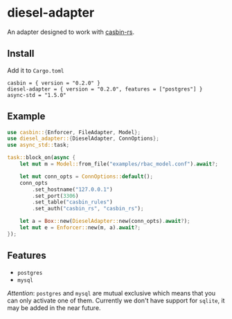 # diesel-adapter

An adapter designed to work with [casbin-rs](https://github.com/casbin/casbin-rs).


## Install

Add it to `Cargo.toml`

```
casbin = { version = "0.2.0" }
diesel-adapter = { version = "0.2.0", features = ["postgres"] }
async-std = "1.5.0"
```


## Example

```rust
use casbin::{Enforcer, FileAdapter, Model};
use diesel_adapter::{DieselAdapter, ConnOptions};
use async_std::task;

task::block_on(async {
    let mut m = Model::from_file("examples/rbac_model.conf").await?;

    let mut conn_opts = ConnOptions::default();
    conn_opts
        .set_hostname("127.0.0.1")
        .set_port(3306)
        .set_table("casbin_rules")
        .set_auth("casbin_rs", "casbin_rs");

    let a = Box::new(DieselAdapter::new(conn_opts).await?);
    let mut e = Enforcer::new(m, a).await?;
});
```

## Features

- `postgres`
- `mysql`

*Attention*: `postgres` and `mysql` are mutual exclusive which means that you can only activate one of them. Currently we don't have support for `sqlite`, it may be added in the near future.
